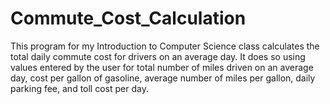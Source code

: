 # Commute_Cost_Calculation
This program for my Introduction to Computer Science class calculates the total daily commute cost for drivers on an average day. It does so using values entered by the user for total number of miles driven on an average day, cost per gallon of gasoline, average number of miles per gallon, daily parking fee, and toll cost per day.
